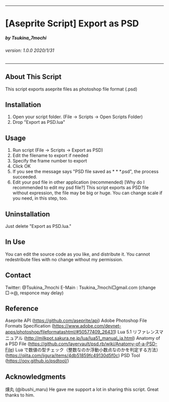 --------------------------------
# [Aseprite Script] Export as PSD
##### by Tsukina_7mochi
###### version: 1.0.0 2020/1/31
--------------------------------

## About This Script
 This script exports aseprite files as photoshop file format (.psd)

## Installation
 1. Open your script folder.
   (File -> Scripts -> Open Scripts Folder)
 2. Drop "Export as PSD.lua"

## Usage
 1. Run script
   (File -> Scripts -> Export as PSD)
 2. Edit the filename to export if needed
 3. Specify the frame number to export
 4. Click OK
 5. If you see the message says "PSD file saved as * * *.psd", the process succeeded.
 6. Edit your psd file in other application (recommended)
[Why do I recommended to edit my psd file?]
This script exports as PSD file without expression, the file may be big or huge.
You can change scale if you need, in this step, too.

## Uninstallation
 Just delete "Export as PSD.lua."

## In Use
You can edit the source code as you like, and distribute it.
You cannot redestribute files with no change without my permission.

## Contact
Twitter: @Tsukina_7mochi
E-Main : Tsukina_7mochi□gmail.com (change □→@, responce may delay)

## Reference
Aseprite API (https://github.com/aseprite/api) 
Adobe Photoshop File Formats Specification (https://www.adobe.com/devnet-apps/photoshop/fileformatashtml/#50577409_26431) 
Lua 5.1 リファレンスマニュアル (http://milkpot.sakura.ne.jp/lua/lua51_manual_ja.html) 
Anatomy of a PSD File (https://github.com/layervault/psd.rb/wiki/Anatomy-of-a-PSD-File) 
Lua で数値の型チェック（整数なのか浮動小数点なのかを判定する方法） (https://qiita.com/iigura/items/4db51859fc49130d5f0c) 
PSD Tool (https://oov.github.io/psdtool/)

## Acknowledgments
燻丸 (@ibushi_maru) 
  He gave me support a lot in sharing this script. Great thanks to him.
